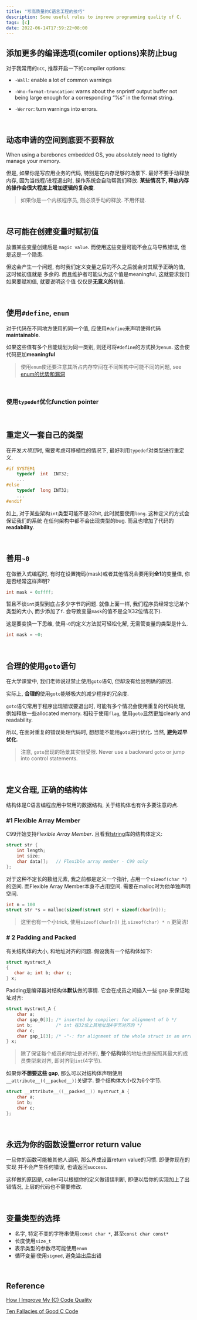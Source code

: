 ```yaml
---
title: "写高质量的C语言工程的技巧"
description: Some useful rules to improve programming quality of C.
tags: [c]
date: 2022-06-14T17:59:22+08:00
---
```


## 添加更多的编译选项(comiler options)来防止bug

对于我常用的`GCC`, 推荐开启一下的compiler options:

* `-Wall`: enable a lot of common warnings

* `-Wno-format-truncation`: warns about the snprintf output buffer not being 
large enough for a corresponding “%s” in the format string.

* `-Werror`: turn warnings into errors.

&nbsp;
## 动态申请的空间到底要不要释放

When using a barebones embedded OS, you absolutely need to tightly manage your memory.

但是, 如果你是写应用业务的代码, 特别是在内存足够的场景下. 最好不要手动释放内存, 
因为当线程/进程退出时, 操作系统会自动帮我们释放. **某些情况下, 释放内存的操作会很大程度上增加逻辑的复杂度**.

> 如果你是一个内核程序员, 则必须手动的释放. 不用怀疑.

&nbsp;
## 尽可能在创建变量时赋初值

放置某些变量创建后是 `magic value`. 而使用这些变量可能不会立马导致错误, 但是这是一个隐患.

但这会产生一个问题, 有时我们定义变量之后的不久之后就会对其赋予正确的值, 这时候初值就是
多余的. 而且维护者可能认为这个值是meaningful, 这就要求我们如果要赋初值, 就要说明这个值
仅仅是**无意义的**初值.


&nbsp;

## 使用`#define`, `enum`

对于代码在不同地方使用的同一个值, 应使用`#define`来声明使得代码**maintainable**.

如果这些值有多个且能规划为同一类别, 则还可将`#define`的方式换为`enum`. 这会使代码更加**meaningful**

> 使用`enum`使还要注意其所占内存空间在不同架构中可能不同的问题, see [enum的优势和漏洞](https://www.cnblogs.com/bluettt/p/16041867.html)


&nbsp;
### 使用`typedef`优化function pointer


&nbsp;
## 重定义一套自己的类型

在开发*大项目*时, 需要考虑可移植性的情况下, 最好利用`typedef`对类型进行重定义.
```c
#if SYSTEM1
    typedef  int  INT32;
    ...
#else
    typedef  long INT32;
    ...
#endif
```

如上, 对于某些架构`int`类型可能不是32bit, 此时就要使用`long`. 这种定义的方式会保证我们的系统
在任何架构中都不会出现类型的bug. 而且也增加了代码的**readability**.


&nbsp;
## 善用`~0`

在做嵌入式编程时, 有时在设置掩码(mask)或者其他情况会要用到**全1**的变量值, 你是否经常这样声明?
```c
int mask = 0xffff;
```

暂且不谈`int`类型到底占多少字节的问题. 就像上面一样, 我们程序员经常忘记某个类型的大小, 
而少添加了`f`. 会导致变量`mask`的值不是全1(32位情况下).

这是要变换一下思维, 使用`~0`的定义方法就可轻松化解, 无需管变量的类型是什么.
```c
int mask = ~0;
```

&nbsp;
## 合理的使用`goto`语句

在大学课堂中, 我们老师说过禁止使用`goto`语句, 但却没有给出明确的原因.

实际上, **合理的**使用`goto`能够极大的减少程序的冗余度.

`goto`语句常用于程序出现错误要退出时, 可能有多个情况会使用重复的代码处理, 
例如释放一些allocated memory. 相较于使用`flag`, 使用`goto`显然更加clearly and readability. 

所以, 在面对重复的错误处理代码时, 想想能不能用`goto`进行优化. 当然, **避免过早优化**.

> 注意, `goto`出现的场景其实很受限. Never use a backward `goto` or jump into control statements.

&nbsp;

## 定义合理, 正确的结构体

结构体是C语言编程应用中常用的数据结构, 关于结构体也有许多要注意的点.

### #1 Flexible Array Member

C99开始支持*Flexible Array Member*. 且看我[lstring]()库的结构体定义:

```c
struct str {
    int length;
    int size;
    char data[];   // Flexible array member - C99 only
};
```

对于这种不定长的数组元素,  我之前都是定义一个指针, 占用一个`sizeof(char *)`的空间. 而Flexible Array Member本身不占用空间. 需要在malloc时为他单独声明空间. 

```c
int n = 100
struct str *s = malloc(sizeof(struct str) + sizeof(char[n]));
```

> 这里也有一个小trick, 使用`sizeof(char[n])` 比 `sizeof(char) * n` 更简洁!

### # 2 Padding and Packed

有关结构体的大小, 和地址对齐的问题. 假设我有一个结构体如下:

```c
struct mystruct_A
{
   char a; int b; char c;
} x;
```

Padding是编译器对结构体**默认**做的事情. 它会在成员之间插入一些 gap 来保证地址对齐:

```c
struct mystruct_A {
    char a;
    char gap_0[3]; /* inserted by compiler: for alignment of b */
    int b;         /* int 在32位上其地址是4字节对齐的 */
    char c;
    char gap_1[3]; /* -"-: for alignment of the whole struct in an array */
} x;
```

> 除了保证每个成员的地址是对齐的, **整个结构体**的地址也是按照其最大的成员类型来对齐, 即对齐到`int`(4字节).

如果你**不想要这些 gap**, 那么可以对结构体声明使用 `__attribute__((__packed__))`关键字. 整个结构体大小仅为6个字节.

```c
struct __attribute__((__packed__)) mystruct_A {
    char a;
    int b;
    char c;
};
```

&nbsp;

## 永远为你的函数设置error return value

一旦你的函数可能被其他人调用, 那么养成设置return value的习惯. 即便你现在的实现
并不会产生任何错误, 也请返回`success`. 

这样做的原因是, caller可以根据你的定义做错误判断, 即便以后你的实现加上了出错情况,
上层的代码也不需要修改.


&nbsp;
## 变量类型的选择

* 名字, 特定不变的字符串使用`const char *`, 甚至`const char const*`
* 长度使用`size_t`
* 表示类型的参数尽可能使用`enum`
* 循环变量i使用`signed`, 避免溢出后出错

&nbsp;
## Reference

[How I Improve My (C) Code Quality](https://www.msweet.org/blog/2020-12-31-how-i-improve-my-c-code-quality.html)

[Ten Fallacies of Good C Code](https://www.codeproject.com/Articles/357065/Ten-Fallacies-of-Good-C-Code)
